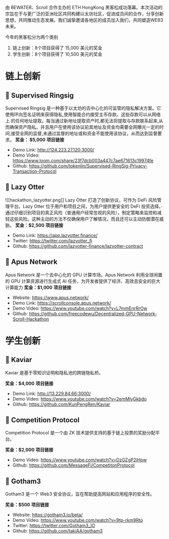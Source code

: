 由 BEWATER、Scroll 合作主办的 ETH HongKong 黑客松成功落幕。本次活动的宗旨在于与更广泛的亚洲社区共同构建以太坊社区，促进成员间的合作，分享创新思想，共同推动生态发展。我们诚挚邀请各地区的成员加入我们，共同塑造WEB3 未来。

今年的黑客松分为两个类别
1. 链上创新：8个项目获得了 15,000 美元的奖金
2. 学生创新：8个项目获得了 10,500 美元的奖金

# 链上创新

## 🥇 Supervised Ringsig

Supervised Ringsig 是一种基于以太坊的去中心化的可监管的隐私解决方案。它使用环向签名证明来获得隐私,使用智能合约接受主币存款。这些存款可以从网络上
的任何地址提取。每当通过新地址提取资产时,都无法将提取与存款联系起来,从而确保资产隐私。并且用户在使用该协议前其地址及资金均需要全网曝光一定的时间,接受全网的监督,未通过监督的地址或和资金不能使用该协议，从而达到监督要求。
**奖金： $5,000**
**项目链接**
- Demo Link: http://124.223.27.120:3000/
- Demo Video: https://www.loom.com/share/23f7dcb003a447c7ae671613c19974fe
- Github: https://github.com/tokenlin/Supervised-RingSig-Privacy-Transaction-Protocol

## 🥈 Lazy Otter
![[hackathon_lazyotter.png]]
Lazy Otter 打造了创新协议，可作为 DeFi 风险管理平台。Lazy Otter 位于用户和项目之间，为用户提供更安全的 DeFi 投资选择。·通过仔细识别项目的真正风险（普通用户经常忽视的风险），制定策略来监控和减轻这些风险。这种主动的方法不仅确保用户了解情况，而且还可以主动防御潜在威胁。
**奖金：$2,500**
**项目链接**
- Demo Link: https://app.lazyotter.finance/
- Twitter: https://twitter.com/lazyotter_fi
- Github: https://github.com/lazyotter-finance/lazyotter-contract

## 🥉 Apus Network
Apus Network 是一个去中心化的 GPU 计算市场。Apus Network 利用全球闲置的 GPU 计算资源进行生成式 AI 任务，为开发者提供了经济、高效且安全的巨大计算能力
**奖金：$1,000**
**项目链接**
- Website: https://www.apus.network/
- Demo Link: https://scrollconsole.apus.network/
- Demo Video: https://www.youtube.com/watch?v=L7mmEnrRrOw
- Github: https://github.com/freecodewu/Decentralized-GPU-Network-Scroll-Hackathon


# 学生创新

## 🥇 Kaviar
Kaviar 是基于零知识证明和隐私池的跨链隐私桥。

**奖金：$4,000**
**项目链接**
- Demo Link: http://13.229.84.66:3000/
- Demo Video: https://www.youtube.com/watch?v=2emMlyGkbdo
- Github: https://github.com/KunPengRen/Kaviar

## 🥈 Competition Protocol

Competition Protocol 是一个由 ZK 技术提供支持的基于链上投票的奖励分配平台。

**奖金：$2,000**
**项目链接**
- Demo Video: https://www.youtube.com/watch?v=DzGZgP2iHpw
- Github: https://github.com/MessageFi/CompetitonProtocol

## 🥉 Gotham3

Gotham3 是一个 Web3 安全协议，旨在帮助提高网站和应用程序的安全性。

**奖金：$500**
**项目链接**
- Website: https://gotham3.io/beta/
- Demo Video: https://www.youtube.com/watch?v=9tp-rkm9Rto
- Twitter: https://twitter.com/Gotham3_IO
- Github: https://github.com/takiAA/gotham3
